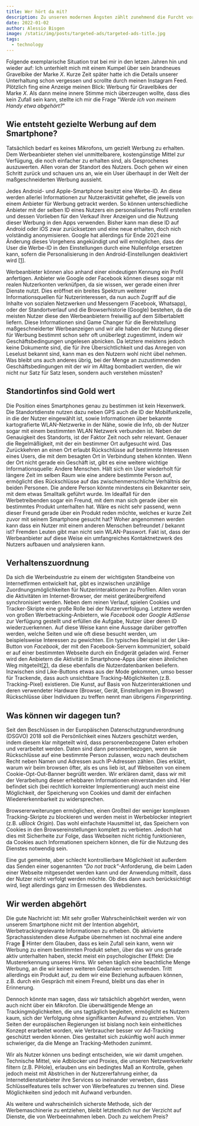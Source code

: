 ```yaml
---
title: Wer hört da mit?
description: Zu unseren modernen Ängsten zählt zunehmend die Furcht vor der Beeinflussung unseres Alltags mit maßgeschneiderter Werbung. Welche Rolle spielen dabei eigentlich unsere Smartphones?
date: 2022-01-02
author: Alessio Bisgen
image: /static/img/posts/targeted-ads/targeted-ads-title.jpg
tags:
  - technology
---
```



Folgende exemplarische Situation trat bei mir in den letzen Jahren hin und wieder auf: Ich unterhielt mich mit einem Kumpel über sein brandneues Gravelbike der Marke _X_. Kurze Zeit später hatte ich die Details unserer Unterhaltung schon vergessen und scrollte durch meinen Instagram Feed. Plötzlich fing eine Anzeige meinen Blick: Werbung für Gravelbikes der Marke _X_.
Als dann meine innere Stimme mich überzeugen wollte, dass dies kein Zufall sein kann, stellte ich mir die Frage "_Werde ich von meinem Handy etwa abgehört?_"

## Wie entsteht gezielte Werbung auf dem Smartphone?

Tatsächlich bedarf es keines Mikrofons, um gezielt Werbung zu erhalten. Dem Werbeanbieter stehen viel unmittelbarere, kostengünstige Mittel zur Verfügung, die noch einfacher zu erhalten sind, als Gesprochenes auszuwerten. Allen voran der Standort des Nutzers. Doch gehen wir einen Schritt zurück und schauen uns an, wie ein User überhaupt in der Welt der maßgeschneiderten Werbung aussieht.

Jedes Android- und Apple-Smartphone besitzt eine Werbe-ID. An diese werden allerlei Informationen zur Nutzeraktivität geheftet, die jeweils von einem Anbieter für Werbung getrackt werden. So können unterschiedliche Anbieter mit der selben ID eines Nutzers ein personalisiertes Profil erstellen und dessen Vorlieben für den Verkauf ihrer Anzeigen und die Nutzung dieser Werbung in den Apps verwenden. Bisher kann man diese ID auf Android oder iOS zwar zurücksetzen und eine neue erhalten, doch nich volständig anonymisieren. Google hat allerdings für Ende 2021 eine Änderung dieses Vorgehens angekündigt und will ermöglichen, dass der User die Werbe-ID in den Einstellungen durch eine Nullenfolge ersetzen kann, sofern die Personalisierung in den Android-Einstellungen deaktiviert wird \[[1](https://support.google.com/googleplay/android-developer/answer/6048248?hl=de#:~:text=Die%20Werbe%2DID%20ist%20eine,Standardsystem%20weiterhin%20ihre%20Apps%20monetarisieren)\].

Werbeanbieter können also anhand einer eindeutigen Kennung ein Profil anfertigen. Anbieter wie Google oder Facebook können dieses sogar mit realen Nutzerkonten verknüfpen, da sie wissen, wer gerade einen ihrer Dienste nutzt. Dies eröffnet ein breites Spektrum weiterer Informationsquellen für Nutzerinteressen, da nun auch Zugriff auf die Inhalte von sozialen Netzwerken und Messengern (Facebook, Whatsapp), oder der Standortverlauf und die Browserhistorie (Google) bestehen, da die meisten Nutzer diese den Werbeanbietern freiwillig auf dem Silbertablett liefern. Diese Informationen sind Game Changer für die Bereitstellung maßgeschneiderter Werbeanzeigen und wir alle haben der Nutzung dieser für Werbung bestimmt schon sehr oft unüberlegt zugestimmt, indem wir Geschäftsbedingungen ungelesen abnicken. Da letztere meistens jedoch keine Dokumente sind, die für ihre Übersichtlichkeit und das Anregen von Leselust bekannt sind, kann man es den Nutzern wohl nicht übel nehmen. Was bleibt uns auch anderes übrig, bei der Menge an zuzustimmenden Geschäftsbedingungen mit der wir im Alltag bombadiert werden, die wir nicht nur Satz für Satz lesen, sondern auch verstehen müssten?

## Standortinfos sind Gold wert

Die Position eines Smartphones genau zu bestimmen ist kein Hexenwerk. Die Standortdienste nutzen dazu neben GPS auch die ID der Mobilfunkzelle, in die der Nutzer eingewählt ist, sowie Informationen über bekannte kartografierte WLAN-Netzwerke in der Nähe, sowie die Info, ob der Nutzer sogar mit einem bestimmten WLAN Netzwerk verbunden ist. Neben der Genauigkeit des Standorts, ist der Faktor Zeit noch sehr relevant. Genauer die Regelmäßigkeit, mit der ein bestimmer Ort aufgesucht wird. Das Zurückkehren an einen Ort erlaubt Rückschlüsse auf bestimmte Interessen eines Users, die mit dem besagten Ort in Verbindung stehen könnten. Wenn der Ort nicht gerade ein Geschäft ist, gibt es eine weitere wichtige Informationsquelle: Andere Menschen.
Hält sich ein User wiederholt für längere Zeit im selben Raum wie eine andere bestimmte Person auf, ermöglicht dies Rückschlüsse auf das zwischenmenschliche Verhältnis der beiden Personen. Die andere Person könnte mindestens ein Bekannter sein, mit dem etwas Smalltalk geführt wurde. Im Idealfall für den Werbetreibenden sogar ein Freund, mit dem man sich gerade über ein bestimmtes Produkt unterhalten hat. Wäre es nicht sehr passend, wenn dieser Freund gerade über ein Produkt reden möchte, welches er kurze Zeit zuvor mit seinem Smartphone gesucht hat? Woher angenommen werden kann dass ein Nutzer mit einem anderen Menschen befreundet / bekannt ist? Fremden Leuten gibt man nicht sein WLAN-Passwort.
Fakt ist, dass der Werbeanbieter auf diese Weise ein umfangreiches Kontaktnetzwerk des Nutzers aufbauen und analysieren kann.

## Verhaltenszuordnung

Da sich die Werbeindustrie zu einem der wichtigsten Standbeine von Internetfirmen entwickelt hat, gibt es inzwischen unzählige Zuordnungsmöglichkeiten für Nutzerinteraktionen zu Profilen. Allen voran die Aktivitäten im Internet-Browser, der meist geräteübergreifend synchronisiert werden.
Neben dem reinen Verlauf, spielen Cookies und Tracker-Skripte eine große Rolle bei der Nutzerverfolgung. Letztere werden von großen Werbetracking-Anbietern, wie _Facebook_ oder _Google AdSense_ zur Verfügung gestellt und erfüllen die Aufgabe, Nutzer über deren ID wiederzuerkennen. Auf diese Weise kann eine Aussage darüber getroffen werden, welche Seiten und wie oft diese besucht werden, um beispielsweise Interessen zu gewichten. Ein typisches Beispiel ist der Like-Button von _Facebook_, der mit den Facebook-Servern kommuniziert, sobald er auf einer bestimmten Webseite durch ein Endgerät geladen wird.
Ferner wird den Anbietern die Aktivität in Smartphone-Apps über einen ähnlichen Weg mitgeteilt[[2](https://irights.info/artikel/was-ist-und-wie-funktioniert-webtracking/23386)\], da diese ebenfalls die Nutzerdatenbanken beliefern. Inzwischen sind Like-Buttons etwas aus der Mode gekommen, umso besser für Trackende, dass auch unsichtbare Tracking-Möglichkeiten (z.B. Tracking-Pixel) existieren.
Die Kunst, auf Basis von Nutzerinteraktionen und deren verwendeter Hardware (Browser, Gerät, Einstellungen im Browser) Rückschlüsse über Individuen zu treffen nennt man übrigens _Fingerprinting_.

## Was können wir dagegen tun?

Seit den Beschlüssen in der Europäischen Datenschutzgrundverordnung (DSGVO) 2018 soll die Persönlichkeit eines Nutzers geschützt werden, indem diesem klar mitgeteilt wird, dass personenbezogene Daten erhoben und verarbeitet werden. Daten sind dann personenbezogen, wenn sie Rückschlüsse auf eine bestimmte Person zulassen, wozu nach deutschem Recht neben Namen und Adressen auch IP-Adressen zählen. Dies erklärt, warum wir beim browsen öfter, als es uns lieb ist, auf Webseiten von einem Cookie-Opt-Out-Banner begrüßt werden. Wir erklären damit, dass wir mit der Verarbeitung dieser erhebbaren Informationen einverstanden sind.
Hier befindet sich (bei rechtlich korrekter Implementierung) auch meist eine Möglichkeit, der Speicherung von Cookies und damit der einfachen Wiedererkennbarkeit zu widersprechen.

Browsererweiterungen ermöglichen, einen Großteil der weniger komplexen Tracking-Skripte zu blockieren und werden meist in Werbeblocker integriert (z.B. _uBlock Origin_). Das wohl einfachste Hausmittel ist, das Speichern von Cookies in den Browsereinstellungen komplett zu verbieten. Jedoch hat dies mit Sicherheite zur Folge, dass Webseiten nicht richtig funktionieren, da Cookies auch Informationen speichern können, die für die Nutzung des Dienstes notwendig sein.

Eine gut gemeinte, aber schlecht kontrollierbare Möglichkeit ist außerdem das Senden einer sogenannten _"Do not track"_-Anforderung, die beim Laden einer Webseite mitgesendet werden kann und der Anwendung mitteilt, dass der Nutzer nicht verfolgt werden möchte. Ob dies dann auch berücksichtigt wird, liegt allerdings ganz im Ermessen des Webdienstes.

## Wir werden abgehört

Die gute Nachricht ist: Mit sehr großer Wahrscheinlichkeit werden wir von unserem Smartphone nicht mit der Intention abgehört, Werbetrackingrelevante Informationen zu erheben. Ob aktivierte Sprachassistenden diese Aufgabe übernehmen ist nochmal eine andere Frage 🤷
Hinter dem Glauben, dass es kein Zufall sein kann, wenn wir Werbung zu einem bestimmten Produkt sehen, über das wir uns gerade aktiv unterhalten haben, steckt meist ein psychologischer Effekt: Die Mustererkennung unseres Hirns. Wir sehen täglich eine beachtliche Menge Werbung, an die wir keinen weiteren Gedanken verschwenden. Tritt allerdings ein Produkt auf, zu dem wir eine Beziehung aufbauen können, z.B. durch ein Gespräch mit einem Freund, bleibt uns das eher in Erinnerung.

Dennoch könnte man sagen, dass wir tatsächlich abgehört werden, wenn auch nicht über ein Mikrofon. Die überwältigende Menge an Trackingmöglichkeiten, die uns tagtäglich begleiten, ermöglicht es Nutzern kaum, sich der Verfolgung ohne signifikanten Aufwand zu entziehen. Von Seiten der europäischen Regierungen ist bislang noch kein einheitliches Konzept erarbeitet worden, wie Verbraucher besser vor Ad-Tracking geschützt werden können. Dies gestaltet sich zukünftig wohl auch immer schwieriger, da die Menge an Tracking-Methoden zunimmt.

Wir als Nutzer können uns bedingt entscheiden, wie wir damit umgehen. Technische Mittel, wie Adblocker und Proxies, die unseren Netzwerkverkehr filtern (z.B. PiHole), erlauben uns ein bedingtes Maß an Kontrolle, gehen jedoch meist mit Abstrichen in der Nutzererfahrung einher, da Internetdienstanbieter ihre Services so ineinander verweben, dass Schlüsselfeatures teils schwer von Werbefeatures zu trennen sind. Diese Möglichkeiten sind jedoch mit Aufwand verbunden.

Als weitere und wahrscheinlich sicherste Methode, sich der Werbemaschinerie zu entziehen, bleibt letztendlich nur der Verzicht auf Dienste, die von Werbeeinnahmen leben. Doch zu welchem Preis?
